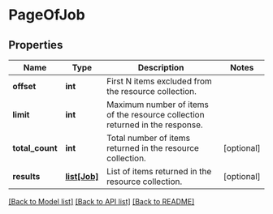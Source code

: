 # PageOfJob

## Properties
Name | Type | Description | Notes
------------ | ------------- | ------------- | -------------
**offset** | **int** | First N items excluded from the resource collection. | 
**limit** | **int** | Maximum number of items of the resource collection returned in the response. | 
**total_count** | **int** | Total number of items returned in the resource collection. | [optional] 
**results** | [**list[Job]**](Job.md) | List of items returned in the resource collection. | [optional] 

[[Back to Model list]](../README.md#documentation-for-models) [[Back to API list]](../README.md#documentation-for-api-endpoints) [[Back to README]](../README.md)


